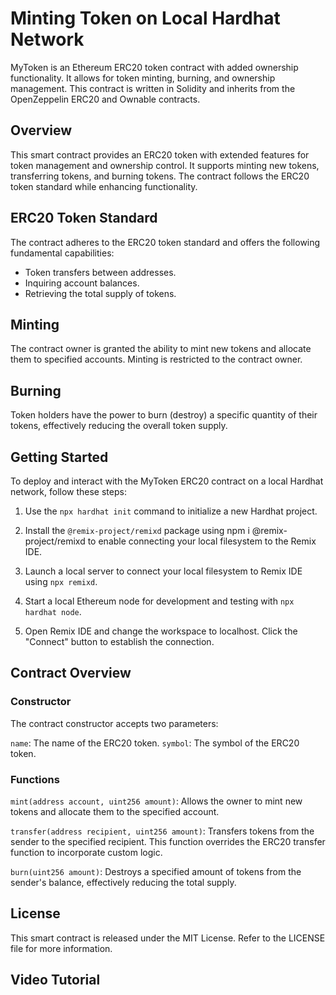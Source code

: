 # Minting Token on Local Hardhat Network
MyToken is an Ethereum ERC20 token contract with added ownership functionality. It allows for token minting, burning, and ownership management. This contract is written in Solidity and inherits from the OpenZeppelin ERC20 and Ownable contracts.

## Overview
This smart contract provides an ERC20 token with extended features for token management and ownership control. It supports minting new tokens, transferring tokens, and burning tokens. The contract follows the ERC20 token standard while enhancing functionality.

## ERC20 Token Standard
The contract adheres to the ERC20 token standard and offers the following fundamental capabilities:

- Token transfers between addresses.
- Inquiring account balances.
- Retrieving the total supply of tokens.

## Minting
The contract owner is granted the ability to mint new tokens and allocate them to specified accounts. Minting is restricted to the contract owner.

## Burning
Token holders have the power to burn (destroy) a specific quantity of their tokens, effectively reducing the overall token supply.

## Getting Started
To deploy and interact with the MyToken ERC20 contract on a local Hardhat network, follow these steps:

1. Use the `npx hardhat init` command to initialize a new Hardhat project.

2. Install the `@remix-project/remixd` package using npm i @remix-project/remixd to enable connecting your local filesystem to the Remix IDE.

3. Launch a local server to connect your local filesystem to Remix IDE using `npx remixd`.

4. Start a local Ethereum node for development and testing with `npx hardhat node`.

5. Open Remix IDE and change the workspace to localhost. Click the "Connect" button to establish the connection.

## Contract Overview
### Constructor
The contract constructor accepts two parameters:

`name`: The name of the ERC20 token.
`symbol`: The symbol of the ERC20 token.
### Functions
`mint(address account, uint256 amount)`: Allows the owner to mint new tokens and allocate them to the specified account.

`transfer(address recipient, uint256 amount)`: Transfers tokens from the sender to the specified recipient. This function overrides the ERC20 transfer function to incorporate custom logic.

`burn(uint256 amount)`: Destroys a specified amount of tokens from the sender's balance, effectively reducing the total supply.

## License
This smart contract is released under the MIT License. Refer to the LICENSE file for more information.

## Video Tutorial
